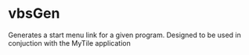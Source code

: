 # vbsGen
Generates a start menu link for a given program. Designed to be used in conjuction with the MyTile application
